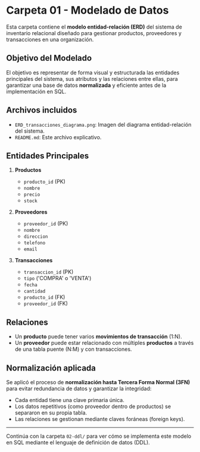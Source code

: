 # Carpeta 01 - Modelado de Datos

Esta carpeta contiene el **modelo entidad-relación (ERD)** del sistema de inventario relacional diseñado para gestionar productos, proveedores y transacciones en una organización.

## Objetivo del Modelado

El objetivo es representar de forma visual y estructurada las entidades principales del sistema, sus atributos y las relaciones entre ellas, para garantizar una base de datos **normalizada** y eficiente antes de la implementación en SQL.

## Archivos incluidos

- `ERD_transacciones_diagrama.png`: Imagen del diagrama entidad-relación del sistema.
- `README.md`: Este archivo explicativo.

## Entidades Principales

1. **Productos**
   - `producto_id` (PK)
   - `nombre`
   - `precio`
   - `stock`

2. **Proveedores**
   - `proveedor_id` (PK)
   - `nombre`
   - `direccion`
   - `telefono`
   - `email`

3. **Transacciones**
   - `transaccion_id` (PK)
   - `tipo` ('COMPRA' o 'VENTA')
   - `fecha`
   - `cantidad`
   - `producto_id` (FK)
   - `proveedor_id` (FK)

## Relaciones

- Un **producto** puede tener varios **movimientos de transacción** (1:N).
- Un **proveedor** puede estar relacionado con múltiples **productos** a través de una tabla puente (N:M) y con transacciones.

## Normalización aplicada

Se aplicó el proceso de **normalización hasta Tercera Forma Normal (3FN)** para evitar redundancia de datos y garantizar la integridad:

- Cada entidad tiene una clave primaria única.
- Los datos repetitivos (como proveedor dentro de productos) se separaron en su propia tabla.
- Las relaciones se gestionan mediante claves foráneas (foreign keys).

---

Continúa con la carpeta `02-ddl/` para ver cómo se implementa este modelo en SQL mediante el lenguaje de definición de datos (DDL).
